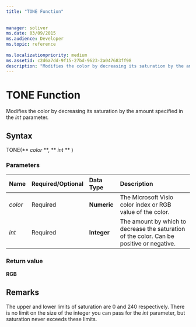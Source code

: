 ```yaml
---
title: "TONE Function"
 
 
manager: soliver
ms.date: 03/09/2015
ms.audience: Developer
ms.topic: reference
 
ms.localizationpriority: medium
ms.assetid: c2d6a7dd-9f15-27bd-9623-2a047683ff98
description: "Modifies the color by decreasing its saturation by the amount specified in the int parameter."
---
```


# TONE Function

Modifies the color by decreasing its saturation by the amount specified in the  _int_ parameter. 
  
## Syntax

TONE(** *color* **, ** *int* ** ) 
  
### Parameters

|**Name**|**Required/Optional**|**Data Type**|**Description**|
|:-----|:-----|:-----|:-----|
| _color_ <br/> |Required  <br/> |**Numeric** <br/> |The Microsoft Visio color index or RGB value of the color.  <br/> |
| _int_ <br/> |Required  <br/> |**Integer** <br/> |The amount by which to decrease the saturation of the color. Can be positive or negative.  <br/> |
   
### Return value

 **RGB**
  
## Remarks

The upper and lower limits of saturation are 0 and 240 respectively. There is no limit on the size of the integer you can pass for the  _int_ parameter, but saturation never exceeds these limits. 
  

